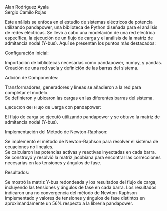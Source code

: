 Alan Rodríguez Ayala\
Sergio Camilo Rojas

Este análisis se enfoca en el estudio de sistemas eléctricos de potencia utilizando pandapower, una biblioteca de Python diseñada para el análisis de redes eléctricas. Se llevó a cabo una modelación de una red eléctrica específica, la ejecución de un flujo de carga y el análisis de la matriz de admitancia nodal (Y-bus). Aquí se presentan los puntos más destacados:


Configuración Inicial:

Importación de bibliotecas necesarias como pandapower, numpy, y pandas.\
Creación de una red vacía y definición de las barras del sistema.


Adición de Componentes:

Transformadores, generadores y líneas se añadieron a la red para completar el modelo.\
Se definieron y ubicaron las cargas en las diferentes barras del sistema.


Ejecución del Flujo de Carga con pandapower:

El flujo de carga se ejecutó utilizando pandapower y se obtuvo la matriz de admitancia nodal (Y-bus).


Implementación del Método de Newton-Raphson:

Se implementó el método de Newton-Raphson para resolver el sistema de ecuaciones no lineales.\
Se calcularon las potencias activas y reactivas inyectadas en cada barra.\
Se construyó y resolvió la matriz jacobiana para encontrar las correcciones necesarias en las tensiones y ángulos de fase.


Resultados:

Se mostró la matriz Y-bus redondeada y los resultados del flujo de carga, incluyendo las tensiones y ángulos de fase en cada barra.
Los resultados indicaron una no convergencia del método de Newton-Raphson implementado y valores de tensiones y ángulos de fase distintos en aproximandamente un 56% respecto a la libreria pandapower.